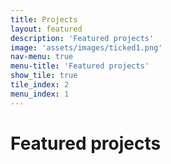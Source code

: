 ```yaml
---
title: Projects
layout: featured
description: 'Featured projects'
image: 'assets/images/ticked1.png'
nav-menu: true
menu-title: 'Featured projects'
show_tile: true
tile_index: 2
menu_index: 1
---
```


<h1>Featured projects</h1>
